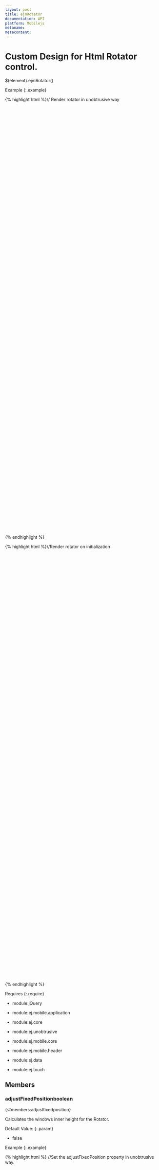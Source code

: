 ```yaml
---
layout: post
title: ejmRotator
documentation: API
platform: Mobilejs
metaname: 
metacontent: 
---
```


# Custom Design for Html Rotator control.










$(element).ejmRotator<span class="signature">()</span>











Example
{:.example}


{% highlight html %}// Render rotator in unobtrusive way
<div id="rotator" data-role="ejmrotator" data-ej-targetid="rotatorcontent">       
</div>
<div id="rotatorcontent">
<div >
<div style="background-image:url(nature.jpg);height:350px;width:630px">
</div>
</div><div> 
<div style="background-image:url(bird.jpg);height:350px;width:630px">
</div>
</div><div> 
<div style="background-image:url(snowfall.jpg);height:350px;width:630px">
</div>
</div><div> 
<div style="background-image:url(sculpture.jpg);height:350px;width:630px">
</div>
</div>
</div>{% endhighlight %}


{% highlight html %}//Render rotator on initialization
<div id="rotator">        
</div>
<div id="rotatorcontent">
<div >
<div style="background-image:url(nature.jpg);height:350px;width:630px">
</div>
</div><div> 
<div style="background-image:url(bird.jpg);height:350px;width:630px">
</div>
</div><div> 
<div style="background-image:url(snowfall.jpg);height:350px;width:630px">
</div>
</div><div> 
<div style="background-image:url(sculpture.jpg);height:350px;width:630px">
</div>
</div>
</div>
<script> 
// Create rotator  
$("#rotator").ejmRotator({ targetId: "rotatorcontent" }); 
</script>{% endhighlight %}







Requires
{:.require}




* module:jQuery


* module:ej.mobile.application


* module:ej.core


* module:ej.unobtrusive


* module:ej.mobile.core


* module:ej.mobile.header


* module:ej.data


* module:ej.touch




## Members








### adjustFixedPosition<span class="type-signature type boolean">boolean</span>
{:#members:adjustfixedposition}








Calculates the windows inner height for the Rotator.




Default Value:
{:.param}






* false








Example
{:.example}


{% highlight html %} 
//Set the adjustFixedPosition property in unobtrusive way.
<div id="rotator" data-role="ejmrotator" data-ej-targetid="rotatorcontent" data-ej-adjustFixedPosition=true >
</div>
<div id="rotatorcontent" >
<div >
<div style="background-image:url(nature.jpg);height:350px;width:630px">
</div>
</div><div >                
<div style="background-image:url(bird.jpg);height:350px;width:630px">
</div>
</div><div >                
<div style="background-image:url(snowfall.jpg);height:350px;width:630px">
</div>
</div><div >                
<div style="background-image:url(sculpture.jpg);height:350px;width:630px">
</div>
</div>
</div>{% endhighlight %}


{% highlight html %} 
// Set the adjustFixedPosition on initialization. 
<div id="rotator" >       
</div>
<div id="rotatorcontent" >
<div >
<div style="background-image:url(nature.jpg);height:350px;width:630px">
</div>
</div><div >        
<div style="background-image:url(bird.jpg);height:350px;width:630px">
</div>
</div><div >        
<div style="background-image:url(snowfall.jpg);height:350px;width:630px">
</div>
</div><div >        
<div style="background-image:url(sculpture.jpg);height:350px;width:630px">
</div>
</div>
</div>
<script> 
//To set the adjustFixedPosition API value 
$("#rotator").ejmRotator({ targetId: "rotatorcontent", adjustFixedPosition: true });                    
</script>{% endhighlight %}


{% highlight html %} 
//Get or set the adjustFixedPosition, after initialization:
// Get the adjustFixedPosition API value.       
 $("#rotator").ejmRotator ("option", "adjustFixedPosition");                    
// Set the adjustFixedPosition API
$("#rotator").ejmRotator ("option", "adjustFixedPosition", true);            {% endhighlight %}







### cssClass<span class="type-signature type string">string</span>
{:#members:cssclass}








Sets the root class for Rotator theme. This cssClass API helps to use custom skinning option for Rotator control. By defining the root class using this API, we need to include this root class in CSS.




Default Value:
{:.param}






* ""








Example
{:.example}


{% highlight html %} 
//Set the cssClass property in unobtrusive way.
<div id="rotator" data-role="ejmrotator" data-ej-targetid="rotatorcontent" data-ej-cssclass="customclass" >
</div>
<div id="rotatorcontent" >
<div >
<div style="background-image:url(nature.jpg);height:350px;width:630px">
</div>
</div><div >                
<div style="background-image:url(bird.jpg);height:350px;width:630px">
</div>
</div><div >                
<div style="background-image:url(snowfall.jpg);height:350px;width:630px">
</div>
</div><div >                
<div style="background-image:url(sculpture.jpg);height:350px;width:630px">
</div>
</div>
</div>{% endhighlight %}


{% highlight html %} 
// Set the cssClass on initialization. 
<div id="rotator" >       
</div>
<div id="rotatorcontent" >
<div >
<div style="background-image:url(nature.jpg);height:350px;width:630px">
</div>
</div><div >        
<div style="background-image:url(bird.jpg);height:350px;width:630px">
</div>
</div><div >        
<div style="background-image:url(snowfall.jpg);height:350px;width:630px">
</div>
</div><div >        
<div style="background-image:url(sculpture.jpg);height:350px;width:630px">
</div>
</div>
</div>
<script> 
//To set the cssClass API value 
$("#rotator").ejmRotator({ targetId: "rotatorcontent", cssClass: "customclass" });                      
</script>{% endhighlight %}


{% highlight html %} 
//Get or set the cssClass, after initialization:
// Get the cssClass API value.  
 $("#rotator").ejmRotator ("option", "cssClass");                       
// Set the cssClass API
$("#rotator").ejmRotator ("option", "cssClass", "customclass");            {% endhighlight %}







### currentItemIndex<span class="type-signature type number">number</span>
{:#members:currentitemindex}








Specifies the currentItemIndex for select the particular item based on the specified index.




Default Value:
{:.param}






* 0








Example
{:.example}


{% highlight html %} 
//Set the currentItemIndex property in unobtrusive way.
<div id="rotator" data-role="ejmrotator" data-ej-targetid="rotatorcontent" data-ej-currentitemindex=0 >
</div>
<div id="rotatorcontent" >
<div >
<div style="background-image:url(nature.jpg);height:350px;width:630px">
</div>
</div><div >                
<div style="background-image:url(bird.jpg);height:350px;width:630px">
</div>
</div><div >                
<div style="background-image:url(snowfall.jpg);height:350px;width:630px">
</div>
</div><div >                
<div style="background-image:url(sculpture.jpg);height:350px;width:630px">
</div>
</div>
</div>{% endhighlight %}


{% highlight html %} 
// Set the currentItemIndex on initialization. 
<div id="rotator" >       
</div>
<div id="rotatorcontent" >
<div >
<div style="background-image:url(nature.jpg);height:350px;width:630px">
</div>
</div><div >        
<div style="background-image:url(bird.jpg);height:350px;width:630px">
</div>
</div><div >        
<div style="background-image:url(snowfall.jpg);height:350px;width:630px">
</div>
</div><div >        
<div style="background-image:url(sculpture.jpg);height:350px;width:630px">
</div>
</div>
</div>
<script> 
//To set the currentItemIndex API value 
$("#rotator").ejmRotator({ targetId: "rotatorcontent", currentItemIndex: 0 });                  
</script>{% endhighlight %}


{% highlight html %} 
//Get or set the  currentItemIndex, after initialization:
// Get the currentItemIndex API value.  
 $("#rotator").ejmRotator ("option", "currentItemIndex");                       
// Set the currentItemIndex API
$("#rotator").ejmRotator ("option", "currentItemIndex", 0);            {% endhighlight %}







### dataBinding<span class="type-signature type boolean">boolean</span>
{:#members:databinding}








Specifies whether to enable dataBinding for the items on initilization.




Default Value:
{:.param}






* false








Example
{:.example}


{% highlight html %} 
//Set the dataBinding property in unobtrusive way.
<div id="rotator" data-role="ejmrotator" data-ej-targetid="rotatorcontent" data-ej-databinding="false" >
</div>
<div id="rotatorcontent" >
<div >
<div style="background-image:url(nature.jpg);height:350px;width:630px">
</div>
</div><div >                
<div style="background-image:url(bird.jpg);height:350px;width:630px">
</div>
</div><div >                
<div style="background-image:url(snowfall.jpg);height:350px;width:630px">
</div>
</div><div >                
<div style="background-image:url(sculpture.jpg);height:350px;width:630px">
</div>
</div>
</div>{% endhighlight %}


{% highlight html %} 
// Set the dataBinding on initialization. 
<div id="rotator" >       
</div>
<div id="rotatorcontent" >
<div >
<div style="background-image:url(nature.jpg);height:350px;width:630px">
</div>
</div><div >        
<div style="background-image:url(bird.jpg);height:350px;width:630px">
</div>
</div><div >        
<div style="background-image:url(snowfall.jpg);height:350px;width:630px">
</div>
</div><div >        
<div style="background-image:url(sculpture.jpg);height:350px;width:630px">
</div>
</div>
</div>
<script> 
//To set the dataBinding API value 
$("#rotator").ejmRotator({ targetId: "rotatorcontent", dataBinding: false });                   
</script>{% endhighlight %}


{% highlight html %} 
//Get or set the dataBinding, after initialization:
// Get the dataBinding API value.       
 $("#rotator").ejmRotator ("option", "dataBinding");                    
// Set the dataBinding API
$("#rotator").ejmRotator ("option", "dataBinding", false);                      {% endhighlight %}







### dataSource<span class="type-signature type data">data</span>
{:#members:datasource}








Specifies the dataSource for items .




Default Value:
{:.param}






* null








Example
{:.example}


{% highlight html %} 
//Set the dataSource property in unobtrusive way.
<div id="rotator" data-role="ejmrotator" data-ej-targetid="rotatorcontent" data-ej-datasource="window.imgdata" data-ej-databinding=true >
</div>
<div id="rotatorcontent">
<div >
<div style="background-image:url({{:imageurl}});height:350px;width:630px">
</div>
</div>
</div> {% endhighlight %}


{% highlight html %} 
// Set the dataSource on initialization. 
<div id="rotator" >       
</div>
<div id="rotatorcontent" >
<div >
<div style="background-image:url{{:imageurl}};height:350px;width:630px" >
</div>
</div>
</div> 
<script> 
//To set the dataSource API value 
$("#rotator").ejmRotator({ targetId: "rotatorcontent", dataSource: "window.imgdata", dataBinding: true });                      
</script>{% endhighlight %}


{% highlight html %} 
//Get or set the dataSource, after initialization:
// Get the dataSource API value.        
 $("#rotator").ejmRotator ("option", "dataSource");                     
// Set the dataSource API
$("#rotator").ejmRotator ("option", "dataSource", "window.imgdata");                    {% endhighlight %}







### enablePersistence<span class="type-signature type boolean">boolean</span>
{:#members:enablepersistence}








Current model value to browser cookies for state maintains. While refresh the Rotator control page retains the model value apply from browser cookies.




Default Value:
{:.param}






* false








Example
{:.example}


{% highlight html %} 
//Set the enablePersistence property in unobtrusive way.
<div id="rotator" data-role="ejmrotator" data-ej-targetid="rotatorcontent" data-ej-enablepersistence=true >
</div>
<div id="rotatorcontent" >
<div >
<div style="background-image:url(nature.jpg);height:350px;width:630px">
</div>
</div><div >                
<div style="background-image:url(bird.jpg);height:350px;width:630px">
</div>
</div><div >                
<div style="background-image:url(snowfall.jpg);height:350px;width:630px">
</div>
</div><div >                
<div style="background-image:url(sculpture.jpg);height:350px;width:630px">
</div>
</div>
</div>{% endhighlight %}


{% highlight html %} 
// Set the enablePersistence on initialization. 
<div id="rotator" >       
</div>
<div id="rotatorcontent" >
<div >
<div style="background-image:url(nature.jpg);height:350px;width:630px">
</div>
</div><div >        
<div style="background-image:url(bird.jpg);height:350px;width:630px">
</div>
</div><div >        
<div style="background-image:url(snowfall.jpg);height:350px;width:630px">
</div>
</div><div >        
<div style="background-image:url(sculpture.jpg);height:350px;width:630px">
</div>
</div>
</div>
<script> 
//To set the enablePersistence API value 
$("#rotator").ejmRotator({ targetId: "rotatorcontent", enablePersistence: true });                      
</script>{% endhighlight %}


{% highlight html %} 
//Get or set the enablePersistence, after initialization:
// Get the enablePersistence API value. 
 $("#rotator").ejmRotator ("option", "enablePersistence");                      
// Set the enablePersistence API
$("#rotator").ejmRotator ("option", "enablePersistence", true);            {% endhighlight %}







### headerTitle<span class="type-signature type string">string</span>
{:#members:headertitle}








Specifies the headerTitle on initialization .




Default Value:
{:.param}






* Title








Example
{:.example}


{% highlight html %} 
//Set the headerTitle property in unobtrusive way.
<div id="rotator" data-role="ejmrotator" data-ej-targetid="rotatorcontent" data-ej-headertitle="Title" >
</div>
<div id="rotatorcontent" >
<div >
<div style="background-image:url(nature.jpg);height:350px;width:630px">
</div>
</div><div >                
<div style="background-image:url(bird.jpg);height:350px;width:630px">
</div>
</div><div >                
<div style="background-image:url(snowfall.jpg);height:350px;width:630px">
</div>
</div><div >                
<div style="background-image:url(sculpture.jpg);height:350px;width:630px">
</div>
</div>
</div>{% endhighlight %}


{% highlight html %} 
// Set the headerTitle on initialization. 
<div id="rotator" >       
</div>
<div id="rotatorcontent" >
<div >
<div style="background-image:url(nature.jpg);height:350px;width:630px">
</div>
</div><div >        
<div style="background-image:url(bird.jpg);height:350px;width:630px">
</div>
</div><div >        
<div style="background-image:url(snowfall.jpg);height:350px;width:630px">
</div>
</div><div >        
<div style="background-image:url(sculpture.jpg);height:350px;width:630px">
</div>
</div>
</div>
<script> 
//To set the headerTitle API value 
$("#rotator").ejmRotator({ targetId: "rotatorcontent", headerTitle: "Title" });                 
</script>{% endhighlight %}


{% highlight html %} 
//Get or set the headerTitle, after initialization:
// Get the headerTitle API value.       
 $("#rotator").ejmRotator ("option", "headerTitle");                    
// Set the headerTitle API
$("#rotator").ejmRotator ("option", "headerTitle", "Title");            {% endhighlight %}







### orientation<span class="type-signature type enum">enum</span>
{:#members:orientation}








Specifies the rotator orientation to the horizontal or vertical. See <a href="global.html#Orientation">Orientation</a>




Default Value:
{:.param}






* ej.mobile.Rotator.Orientation.Horizontal








Example
{:.example}


{% highlight html %} 
//Set the orientation property in unobtrusive way.
<div id="rotator" data-role="ejmrotator" data-ej-targetid="rotatorcontent" data-ej-orientation="horizontal" >
</div>
<div id="rotatorcontent" >
<div >
<div style="background-image:url(nature.jpg);height:350px;width:630px">
</div>
</div><div >                
<div style="background-image:url(bird.jpg);height:350px;width:630px">
</div>
</div><div >                
<div style="background-image:url(snowfall.jpg);height:350px;width:630px">
</div>
</div><div >                
<div style="background-image:url(sculpture.jpg);height:350px;width:630px">
</div>
</div>
</div>{% endhighlight %}


{% highlight html %} 
// Set the orientation on initialization. 
<div id="rotator" >       
</div>
<div id="rotatorcontent" >
<div >
<div style="background-image:url(nature.jpg);height:350px;width:630px">
</div>
</div><div >        
<div style="background-image:url(bird.jpg);height:350px;width:630px">
</div>
</div><div >        
<div style="background-image:url(snowfall.jpg);height:350px;width:630px">
</div>
</div><div >        
<div style="background-image:url(sculpture.jpg);height:350px;width:630px">
</div>
</div>
</div>
<script> 
$(function(){
//To set the orientation API value 
$("#rotator").ejmRotator({ targetId: "rotatorcontent", orientation: ej.mobile.Rotator.Orientation.Horizontal  });                       
});
</script>{% endhighlight %}


{% highlight html %} 
//Get or set the orientation, after initialization:
// Get the orientation API value.       
 $("#rotator").ejmRotator ("option", "orientation");                    
// Set the orientation API
$("#rotator").ejmRotator ("option", "orientation", ej.mobile.Rotator.Orientation.Horizontal);            {% endhighlight %}







### pagerPosition
{:#members:pagerposition}








Section for pagerPosition specific functionalities.











### pagerPosition.horizontal<span class="type-signature type enum">enum</span>
{:#members:pagerposition-horizontal}








Specifies the PagerPosition Horizontal to the top or bottom position. See <a href="global.html#PagerPositionHorizontal">PagerPositionHorizontal</a>




Default Value:
{:.param}






* ej.mobile.Rotator.PagerPositionHorizontal.Bottom








Example
{:.example}


{% highlight html %} 
//Set the pagerPosition horizontal property in unobtrusive way.
<div id="rotator" data-role="ejmrotator" data-ej-targetid="rotatorcontent" data-ej-pagerposition-horizontal="bottom" >
</div>
<div id="rotatorcontent" >
<div >
<div style="background-image:url(nature.jpg);height:350px;width:630px">
</div>
</div><div >                
<div style="background-image:url(bird.jpg);height:350px;width:630px">
</div>
</div><div >                
<div style="background-image:url(snowfall.jpg);height:350px;width:630px">
</div>
</div><div >                
<div style="background-image:url(sculpture.jpg);height:350px;width:630px">
</div>
</div>
</div>{% endhighlight %}


{% highlight html %} 
// Set the pagerPosition horizontal on initialization. 
<div id="rotator" >       
</div>
<div id="rotatorcontent" >
<div >
<div style="background-image:url(nature.jpg);height:350px;width:630px">
</div>
</div><div >        
<div style="background-image:url(bird.jpg);height:350px;width:630px">
</div>
</div><div >        
<div style="background-image:url(snowfall.jpg);height:350px;width:630px">
</div>
</div><div >        
<div style="background-image:url(sculpture.jpg);height:350px;width:630px">
</div>
</div>
</div>
<script> 
$(function(){
//To set the pagerPosition horizontal API value 
$("#rotator").ejmRotator({ targetId: "rotatorcontent", pagerPosition: { horizontal: ej.mobile.Rotator.PagerPositionHorizontal.Bottom }});                       
});
</script>{% endhighlight %}


{% highlight html %} 
//Get or set the pagerPosition horizontal, after initialization:
// Get the pagerPosition horizontal API value.  
 $("#rotator").ejmRotator ("option", "pagerPosition.horizontal");                       
// Set the pagerPosition horizontal API
$("#rotator").ejmRotator ("option", "pagerPosition.horizontal", ej.mobile.Rotator.PagerPositionHorizontal.Bottom);            {% endhighlight %}







### pagerPosition.vertical<span class="type-signature type enum">enum</span>
{:#members:pagerposition-vertical}








Specifies the PagerPosition Vertical to the top or bottom position. See <a href="global.html#PagerPositionVertical">PagerPositionVertical</a>




Default Value:
{:.param}






* ej.mobile.Rotator.PagerPositionVertical.Right








Example
{:.example}


{% highlight html %} 
//Set the pagerPosition vertical property in unobtrusive way.
<div id="rotator" data-role="ejmrotator" data-ej-targetid="rotatorcontent" data-ej-orientation="vertical" data-ej-pagerposition-vertical="right" >
</div>
<div id="rotatorcontent" >
<div >
<div style="background-image:url(nature.jpg);height:350px;width:630px">
</div>
</div><div >                
<div style="background-image:url(bird.jpg);height:350px;width:630px">
</div>
</div><div >                
<div style="background-image:url(snowfall.jpg);height:350px;width:630px">
</div>
</div><div >                
<div style="background-image:url(sculpture.jpg);height:350px;width:630px">
</div>
</div>
</div>{% endhighlight %}


{% highlight html %} 
// Set the pagerPosition vertical on initialization. 
<div id="rotator" >       
</div>
<div id="rotatorcontent" >
<div >
<div style="background-image:url(nature.jpg);height:350px;width:630px">
</div>
</div><div >        
<div style="background-image:url(bird.jpg);height:350px;width:630px">
</div>
</div><div >        
<div style="background-image:url(snowfall.jpg);height:350px;width:630px">
</div>
</div><div >        
<div style="background-image:url(sculpture.jpg);height:350px;width:630px">
</div>
</div>
</div>
<script> 
$(function(){
//To set the pagerPosition vertical API value 
$("#rotator").ejmRotator({ targetId: "rotatorcontent", orientation: "vertical", pagerPosition: { vertical: ej.mobile.Rotator.PagerPositionVertical.Right }});           
});
</script>{% endhighlight %}


{% highlight html %} 
//Get or set the pagerPosition vertical, after initialization:
// Get the pagerPosition vertical API value.    
 $("#rotator").ejmRotator ("option", "pagerPosition.vertical");                 
// Set the pagerPosition vertical API
$("#rotator").ejmRotator ("option", "pagerPosition.vertical", ej.mobile.Rotator.PagerPositionVertical.Right);            {% endhighlight %}







### renderMode<span class="type-signature type enum">enum</span>
{:#members:rendermode}








Changes the rendering mode for rotator. See <a href="global.html#RenderMode">RenderMode</a>




Default Value:
{:.param}






* auto








Example
{:.example}


{% highlight html %} 
//Set the rendermode property in unobtrusive way.
<div id="rotator" data-role="ejmrotator" data-ej-targetid="rotatorcontent" data-ej-rendermode="auto" >
</div>
<div id="rotatorcontent" >
<div >
<div style="background-image:url(nature.jpg);height:350px;width:630px">
</div>
</div><div >                
<div style="background-image:url(bird.jpg);height:350px;width:630px">
</div>
</div><div >                
<div style="background-image:url(snowfall.jpg);height:350px;width:630px">
</div>
</div><div >                
<div style="background-image:url(sculpture.jpg);height:350px;width:630px">
</div>
</div>
</div>{% endhighlight %}


{% highlight html %} 
// Set the rendermode on initialization.
<div id="rotator" >       
</div>
<div id="rotatorcontent" >
<div >
<div style="background-image:url(nature.jpg);height:350px;width:630px">
</div>
</div><div >        
<div style="background-image:url(bird.jpg);height:350px;width:630px">
</div>
</div><div >        
<div style="background-image:url(snowfall.jpg);height:350px;width:630px">
</div>
</div><div >        
<div style="background-image:url(sculpture.jpg);height:350px;width:630px">
</div>
</div>
</div>
<script> 
$(function(){
//To set the rendermode API value 
$("#rotator").ejmRotator({ targetId: "rotatorcontent", renderMode: ej.mobile.RenderMode.Auto});                 
});
</script>{% endhighlight %}


{% highlight html %} 
//Get or set the rendermode, after initialization:
// Get the rendermode API value.        
 $("#rotator").ejmRotator ("option", "renderMode");                     
// Set the renderMode API
$("#rotator").ejmRotator ("option", "renderMode", ej.mobile.RenderMode.Auto);            {% endhighlight %}







### showHeader<span class="type-signature type boolean">boolean</span>
{:#members:showheader}








Specifies whether to enable the header on initialization.




Default Value:
{:.param}






* false








Example
{:.example}


{% highlight html %} 
//Set the showHeader property in unobtrusive way.
<div id="rotator" data-role="ejmrotator" data-ej-targetid="rotatorcontent" data-ej-showheader=false >
</div>
<div id="rotatorcontent" >
<div >
<div style="background-image:url(nature.jpg);height:350px;width:630px">
</div>
</div><div >                
<div style="background-image:url(bird.jpg);height:350px;width:630px">
</div>
</div><div >                
<div style="background-image:url(snowfall.jpg);height:350px;width:630px">
</div>
</div><div >                
<div style="background-image:url(sculpture.jpg);height:350px;width:630px">
</div>
</div>
</div>{% endhighlight %}


{% highlight html %} 
// Set the showHeader on initialization. 
<div id="rotator" >       
</div>
<div id="rotatorcontent" >
<div >
<div style="background-image:url(nature.jpg);height:350px;width:630px">
</div>
</div><div >        
<div style="background-image:url(bird.jpg);height:350px;width:630px">
</div>
</div><div >        
<div style="background-image:url(snowfall.jpg);height:350px;width:630px">
</div>
</div><div >        
<div style="background-image:url(sculpture.jpg);height:350px;width:630px">
</div>
</div>
</div>
<script> 
//To set the showHeader API value 
$("#rotator").ejmRotator({ targetId: "rotatorcontent", showHeader: false });                    
</script>{% endhighlight %}


{% highlight html %} 
//Get or set the  showHeader, after initialization:
// Get the showHeader API value.        
 $("#rotator").ejmRotator ("option", "showHeader");                     
// Set the showHeader API
$("#rotator").ejmRotator ("option", "showHeader", false);            {% endhighlight %}







### showPager<span class="type-signature type boolean">boolean</span>
{:#members:showpager}








Specifies whether to show the Pager on initialization.




Default Value:
{:.param}






* true








Example
{:.example}


{% highlight html %} 
//Set the showPager property in unobtrusive way.
<div id="rotator" data-role="ejmrotator" data-ej-targetid="rotatorcontent" data-ej-showpager=true >
</div>
<div id="rotatorcontent" >
<div >
<div style="background-image:url(nature.jpg);height:350px;width:630px">
</div>
</div><div >                
<div style="background-image:url(bird.jpg);height:350px;width:630px">
</div>
</div><div >                
<div style="background-image:url(snowfall.jpg);height:350px;width:630px">
</div>
</div><div >                
<div style="background-image:url(sculpture.jpg);height:350px;width:630px">
</div>
</div>
</div>{% endhighlight %}


{% highlight html %} 
// Set the showPager on initialization. 
<div id="rotator" >       
</div>
<div id="rotatorcontent" >
<div >
<div style="background-image:url(nature.jpg);height:350px;width:630px">
</div>
</div><div >        
<div style="background-image:url(bird.jpg);height:350px;width:630px">
</div>
</div><div >        
<div style="background-image:url(snowfall.jpg);height:350px;width:630px">
</div>
</div><div >        
<div style="background-image:url(sculpture.jpg);height:350px;width:630px">
</div>
</div>
</div>
<script> 
//To set the showPager API value 
$("#rotator").ejmRotator({ targetId: "rotatorcontent", showPager: true });                      
</script>{% endhighlight %}


{% highlight html %} 
//Get or set the showPager, after initialization:
// Get the showPager API value. 
 $("#rotator").ejmRotator ("option", "showPager");                      
// Set the showPager API
$("#rotator").ejmRotator ("option", "showPager", true);            {% endhighlight %}







### targetHeight<span class="type-signature type string">string</span>
{:#members:targetheight}








Specifies the targetHeight on initialization.




Default Value:
{:.param}






* auto








Example
{:.example}


{% highlight html %} 
//Set the targetHeight property in unobtrusive way.
<div id="rotator" data-role="ejmrotator" data-ej-targetid="rotatorcontent" data-ej-targetheight="100px" >
</div>
<div id="rotatorcontent" >
<div >
<div style="background-image:url(nature.jpg);height:350px;width:630px">
</div>
</div><div >                
<div style="background-image:url(bird.jpg);height:350px;width:630px">
</div>
</div><div >                
<div style="background-image:url(snowfall.jpg);height:350px;width:630px">
</div>
</div><div >                
<div style="background-image:url(sculpture.jpg);height:350px;width:630px">
</div>
</div>
</div>{% endhighlight %}


{% highlight html %} 
// Set the targetHeight on initialization. 
<div id="rotator" >       
</div>
<div id="rotatorcontent" >
<div >
<div style="background-image:url(nature.jpg);height:350px;width:630px">
</div>
</div><div >        
<div style="background-image:url(bird.jpg);height:350px;width:630px">
</div>
</div><div >        
<div style="background-image:url(snowfall.jpg);height:350px;width:630px">
</div>
</div><div >        
<div style="background-image:url(sculpture.jpg);height:350px;width:630px">
</div>
</div>
</div>
<script> 
//To set the targetHeight API value 
$("#rotator").ejmRotator({ targetId: "rotatorcontent", targetHeight: "100px" });                        
</script>{% endhighlight %}


{% highlight html %} 
//Get or set the  targetHeight, after initialization:
// Get the targetHeight API value.      
 $("#rotator").ejmRotator ("option", "targetHeight");                   
// Set the targetHeight API
$("#rotator").ejmRotator ("option", "targetHeight", "auto");            {% endhighlight %}







### targetId<span class="type-signature type string">string</span>
{:#members:targetid}








Specifies the targetId to the content .




Default Value:
{:.param}






* null








Example
{:.example}


{% highlight html %} 
//Set the targetId property in unobtrusive way.
<div id="rotator" data-role="ejmrotator" data-ej-targetid="rotatorcontent">
</div>
<div id="rotatorcontent">
<div >
<div style="background-image:url(nature.jpg);height:350px;width:630px">
</div>
</div><div>         
<div style="background-image:url(bird.jpg);height:350px;width:630px">
</div>
</div><div>         
<div style="background-image:url(snowfall.jpg);height:350px;width:630px">
</div>
</div><div>         
<div style="background-image:url(sculpture.jpg);height:350px;width:630px">
</div>
</div>
</div>{% endhighlight %}


{% highlight html %}// Set the targetId on initialization. 
<div id="rotator">        
</div>
<div id="rotatorcontent">
<div >
<div style="background-image:url(nature.jpg);height:350px;width:630px">
</div>
</div><div> 
<div style="background-image:url(bird.jpg);height:350px;width:630px">
</div>
</div><div> 
<div style="background-image:url(snowfall.jpg);height:350px;width:630px">
</div>
</div><div> 
<div style="background-image:url(sculpture.jpg);height:350px;width:630px">
</div>
</div>
</div>
<script> 
//To set the targetId API value 
$("#rotator").ejmRotator({ targetId: "rotatorcontent" });
</script> {% endhighlight %}


{% highlight html %} 
//Get or set the targetId, after initialization:
// Get the targetId API value.  
 $("#rotator").ejmRotator ("option", "targetId");                       
// Set the targetId API
$("#rotator").ejmRotator ("option", "targetId", "rotatorcontent");            {% endhighlight %}







### targetWidth<span class="type-signature type string">string</span>
{:#members:targetwidth}








Specifies the targetWidth on initialization.




Default Value:
{:.param}






* auto








Example
{:.example}


{% highlight html %} 
//Set the targetWidth property in unobtrusive way.
<div id="rotator" data-role="ejmrotator" data-ej-targetid="rotatorcontent" data-ej-targetwidth="auto" >
</div>
<div id="rotatorcontent" >
<div >
<div style="background-image:url(nature.jpg);height:350px;width:630px">
</div>
</div><div >                
<div style="background-image:url(bird.jpg);height:350px;width:630px">
</div>
</div><div >                
<div style="background-image:url(snowfall.jpg);height:350px;width:630px">
</div>
</div><div >                
<div style="background-image:url(sculpture.jpg);height:350px;width:630px">
</div>
</div>
</div>{% endhighlight %}


{% highlight html %} 
// Set the targetWidth on initialization. 
<div id="rotator" >       
</div>
<div id="rotatorcontent" >
<div >
<div style="background-image:url(nature.jpg);height:350px;width:630px">
</div>
</div><div >        
<div style="background-image:url(bird.jpg);height:350px;width:630px">
</div>
</div><div >        
<div style="background-image:url(snowfall.jpg);height:350px;width:630px">
</div>
</div><div >        
<div style="background-image:url(sculpture.jpg);height:350px;width:630px">
</div>
</div>
</div>
<script> 
//To set the targetWidth API value 
$("#rotator").ejmRotator({ targetId: "rotatorcontent", targetWidth: "auto" });                  
</script>{% endhighlight %}


{% highlight html %} 
//Get or set the rotator targetWidth, after initialization:
// Get the targetWidth API value.       
 $("#rotator").ejmRotator ("option", "targetWidth");                    
// Set the targetWidth API
$("#rotator").ejmRotator ("option", "targetWidth", "auto");            {% endhighlight %}







### theme<span class="type-signature type enum">enum</span>
{:#members:theme}








Changes the theme of the Rotator. See<a href="global.html#Theme">Theme</a>




Default Value:
{:.param}






* auto








Example
{:.example}


{% highlight html %} 
//Set the theme property in unobtrusive way.
<div id="rotator" data-role="ejmrotator" data-ej-targetid="rotatorcontent" data-ej-theme="auto" >
</div>
<div id="rotatorcontent" >
<div >
<div style="background-image:url(nature.jpg);height:350px;width:630px">
</div>
</div><div >                
<div style="background-image:url(bird.jpg);height:350px;width:630px">
</div>
</div><div >                
<div style="background-image:url(snowfall.jpg);height:350px;width:630px">
</div>
</div><div >                
<div style="background-image:url(sculpture.jpg);height:350px;width:630px">
</div>
</div>
</div>{% endhighlight %}


{% highlight html %} 
// Set the theme on initialization. 
<div id="rotator" >       
</div>
<div id="rotatorcontent" >
<div >
<div style="background-image:url(nature.jpg);height:350px;width:630px">
</div>
</div><div >        
<div style="background-image:url(bird.jpg);height:350px;width:630px">
</div>
</div><div >        
<div style="background-image:url(snowfall.jpg);height:350px;width:630px">
</div>
</div><div >        
<div style="background-image:url(sculpture.jpg);height:350px;width:630px">
</div>
</div>
</div>
<script> 
$(function(){
//To set the theme API value 
$("#rotator").ejmRotator({ targetId: "rotatorcontent", theme: ej.mobile.Theme.Light });                 
});
</script>{% endhighlight %}


{% highlight html %} 
//Get or set the theme, after initialization:
// Get the theme API value.     
 $("#rotator").ejmRotator ("option", "theme");                  
// Set the theme API
$("#rotator").ejmRotator ("option", "theme", ej.mobile.Theme.Light);            {% endhighlight %}







### windows
{:#members:windows}








Section for windows rendermode specific functionalities.











### windows.renderDefault<span class="type-signature type boolean">boolean</span>
{:#members:windows-renderdefault}








Specifies whether to render the rotator based on the windowsphone's current accent color and device theme.




Default Value:
{:.param}






* false








Example
{:.example}


{% highlight html %} 
// Set the windows mode renderDefault property in unobtrusive way.
<div id="rotator" data-role="ejmrotator" data-ej-targetid="rotatorcontent" data-ej-windows-renderdefault="true" >
</div>
<div id="rotatorcontent" >
<div >
<div style="background-image:url(nature.jpg);height:350px;width:630px">
</div>
</div><div >                
<div style="background-image:url(bird.jpg);height:350px;width:630px">
</div>
</div><div >                
<div style="background-image:url(snowfall.jpg);height:350px;width:630px">
</div>
</div><div >                
<div style="background-image:url(sculpture.jpg);height:350px;width:630px">
</div>
</div>
</div>{% endhighlight %}


{% highlight html %} 
// Set the windows renderDefault on initialization. 
<div id="rotator" >       
</div>
<div id="rotatorcontent" >
<div >
<div style="background-image:url(nature.jpg);height:350px;width:630px">
</div>
</div><div >        
<div style="background-image:url(bird.jpg);height:350px;width:630px">
</div>
</div><div >        
<div style="background-image:url(snowfall.jpg);height:350px;width:630px">
</div>
</div><div >        
<div style="background-image:url(sculpture.jpg);height:350px;width:630px">
</div>
</div>
</div>
                
<script> 
//To set the windows renderDefault API value 
$("#rotator").ejmRotator({ targetId: "rotatorcontent", windows:{ renderDefault: true} });                       
</script>{% endhighlight %}


{% highlight html %} 
//Get or set the windows renderDefault, after initialization:
// Get the windows renderDefault API value.     
 $("#rotator").ejmRotator ("option", "windows.renderDefault");                  
// Set the windows renderDefault API
$("#rotator").ejmRotator ("option", "windows.renderDefault", true);            {% endhighlight %}





## Methods








### renderDatasource<span class="signature">()</span>
{:#methods:renderdatasource}








To handle the rotator datasource





Example
{:.example}


{% highlight html %}             
<div id="rotator" >
</div>
<div id="rotatorcontent" >
<div >
<div style="background-image:url{{:imageurl}};height:350px;width:630px" >
</div>
</div>
</div>            
//To set the dataSource API value
<script >
$("#rotator").ejmRotator({ targetId: "rotatorcontent", dataBinding: true });
var rotObj = $("#rotator").data("ejmRotator");
rotObj.renderDatasource(imgdata); 
</script >{% endhighlight %}


{% highlight html %}             
<div id="rotator" >
</div>
<div id="rotatorcontent" >
<div >
<div style="background-image:url{{:imageurl}};height:350px;width:630px" >
</div>
</div>
</div>            
//To set the dataSource API value
<script >
$("#rotator").ejmRotator({ targetId: "rotatorcontent", dataBinding: true });
$("#rotator").ejmRotator("renderDatasource", imgdata);
</script >{% endhighlight %}





## Events








### change
{:#events:change}








Event triggers when the rotator changes from one slide to another slide

<table class="params">
<thead>
<tr>
<th>Name</th>
<th>Type</th>
<th class="last">Description</th>
</tr>
</thead>
<tbody>
<tr>
<td class="name">{% highlight html %}argument.cancel{% endhighlight %}</td>
<td class="type"><span class="param-type">boolean</span></td>
<td class="description last">returns the cancel option value</td>
</tr>
<tr>
<td class="name">{% highlight html %}argument.model{% endhighlight %}</td>
<td class="type"><span class="param-type">object</span></td>
<td class="description last">returns the Rotator model</td>
</tr>
<tr>
<td class="name">{% highlight html %}argument.type{% endhighlight %}</td>
<td class="type"><span class="param-type">string</span></td>
<td class="description last">returns the name of the event</td>
</tr>
<tr>
<td class="name">{% highlight html %}argument.targetElement{% endhighlight %}</td>
<td class="type"><span class="param-type">string</span></td>
<td class="description last">returns the targetElement of the rotator</td>
</tr>
<tr>
<td class="name">{% highlight html %}argument.value{% endhighlight %}</td>
<td class="type"><span class="param-type">number</span></td>
<td class="description last">returns the current slide index.</td>
</tr>
</tbody>
</table>




Example
{:.example}


{% highlight html %} 
//change event for rotator
<div id="rotator" data-role="ejmrotator" data-ej-targetid="rotatorcontent" data-ej-change="onChange" >
</div>
<div id="rotatorcontent" >
<div >
<div style="background-image:url(nature.jpg);height:350px;width:630px">
</div>
</div><div >                
<div style="background-image:url(bird.jpg);height:350px;width:630px">
</div>
</div><div >                
<div style="background-image:url(snowfall.jpg);height:350px;width:630px">
</div>
</div><div >                
<div style="background-image:url(sculpture.jpg);height:350px;width:630px">
</div>
</div>
</div>
<script>
function onChange(args) { 
//handle the event 
}
</script>{% endhighlight %}


{% highlight html %} 
//change event for rotator
<div id="rotator" data-role="ejmrotator" data-ej-targetid="rotatorcontent" >      
</div>
<div id="rotatorcontent" >
<div >
<div style="background-image:url(nature.jpg);height:350px;width:630px">
</div>
</div><div >        
<div style="background-image:url(bird.jpg);height:350px;width:630px">
</div>
</div><div >        
<div style="background-image:url(snowfall.jpg);height:350px;width:630px">
</div>
</div><div >        
<div style="background-image:url(sculpture.jpg);height:350px;width:630px">
</div>
</div>
</div>
<script> 
$("#rotator").ejmRotator({
  change: function (args) { 
//handle the event 
}
});           
</script>{% endhighlight %}







### pagerSelect
{:#events:pagerselect}








Event triggers when the rotator's pager clicked

<table class="params">
<thead>
<tr>
<th>Name</th>
<th>Type</th>
<th class="last">Description</th>
</tr>
</thead>
<tbody>
<tr>
<td class="name">{% highlight html %}argument.cancel{% endhighlight %}</td>
<td class="type"><span class="param-type">boolean</span></td>
<td class="description last">returns the cancel option value</td>
</tr>
<tr>
<td class="name">{% highlight html %}argument.model{% endhighlight %}</td>
<td class="type"><span class="param-type">object</span></td>
<td class="description last">returns the Rotator model</td>
</tr>
<tr>
<td class="name">{% highlight html %}argument.type{% endhighlight %}</td>
<td class="type"><span class="param-type">string</span></td>
<td class="description last">returns the name of the event</td>
</tr>
<tr>
<td class="name">{% highlight html %}argument.targetElement{% endhighlight %}</td>
<td class="type"><span class="param-type">string</span></td>
<td class="description last">returns the targetElement of the rotator</td>
</tr>
<tr>
<td class="name">{% highlight html %}argument.value{% endhighlight %}</td>
<td class="type"><span class="param-type">number</span></td>
<td class="description last">returns the current slide index.</td>
</tr>
</tbody>
</table>




Example
{:.example}


{% highlight html %} 
//pagerSelect event for rotator
<div id="rotator" data-role="ejmrotator" data-ej-targetid="rotatorcontent" data-ej-pagerselect="onUpdate" >
</div>
<div id="rotatorcontent" >
<div >
<div style="background-image:url(nature.jpg);height:350px;width:630px">
</div>
</div><div >                
<div style="background-image:url(bird.jpg);height:350px;width:630px">
</div>
</div><div >                
<div style="background-image:url(snowfall.jpg);height:350px;width:630px">
</div>
</div><div >                
<div style="background-image:url(sculpture.jpg);height:350px;width:630px">
</div>
</div>
</div>
<script>
function onUpdate(args) { 
//handle the event 
}
</script>{% endhighlight %}


{% highlight html %} 
//pagerSelect event for rotator
<div id="rotator" data-role="ejmrotator" data-ej-targetid="rotatorcontent" >      
</div>
<div id="rotatorcontent" >
<div >
<div style="background-image:url(nature.jpg);height:350px;width:630px">
</div>
</div><div >        
<div style="background-image:url(bird.jpg);height:350px;width:630px">
</div>
</div><div >        
<div style="background-image:url(snowfall.jpg);height:350px;width:630px">
</div>
</div><div >        
<div style="background-image:url(sculpture.jpg);height:350px;width:630px">
</div>
</div>
</div>
<script> 
$("#rotator").ejmRotator({
  pagerSelect: function (args) { 
//handle the event 
}
});           
</script>{% endhighlight %}







### swipeDown
{:#events:swipedown}








Event triggers when the swipeDown happens in the Rotator

<table class="params">
<thead>
<tr>
<th>Name</th>
<th>Type</th>
<th class="last">Description</th>
</tr>
</thead>
<tbody>
<tr>
<td class="name">{% highlight html %}argument.cancel{% endhighlight %}</td>
<td class="type"><span class="param-type">boolean</span></td>
<td class="description last">returns the cancel option value</td>
</tr>
<tr>
<td class="name">{% highlight html %}argument.model{% endhighlight %}</td>
<td class="type"><span class="param-type">object</span></td>
<td class="description last">returns the Rotator model</td>
</tr>
<tr>
<td class="name">{% highlight html %}argument.type{% endhighlight %}</td>
<td class="type"><span class="param-type">string</span></td>
<td class="description last">returns the name of the event</td>
</tr>
<tr>
<td class="name">{% highlight html %}argument.targetElement{% endhighlight %}</td>
<td class="type"><span class="param-type">string</span></td>
<td class="description last">returns the targetElement of the rotator</td>
</tr>
<tr>
<td class="name">{% highlight html %}argument.value{% endhighlight %}</td>
<td class="type"><span class="param-type">number</span></td>
<td class="description last">returns the current slide index.</td>
</tr>
</tbody>
</table>




Example
{:.example}


{% highlight html %} 
//SwipeDown event for rotator
<div id="rotator" data-role="ejmrotator" data-ej-targetid="rotatorcontent" data-ej-swipedown="swipeDown" >
</div>
<div id="rotatorcontent" >
<div >
<div style="background-image:url(nature.jpg);height:350px;width:630px">
</div>
</div><div >                
<div style="background-image:url(bird.jpg);height:350px;width:630px">
</div>
</div><div >                
<div style="background-image:url(snowfall.jpg);height:350px;width:630px">
</div>
</div><div >                
<div style="background-image:url(sculpture.jpg);height:350px;width:630px">
</div>
</div>
</div>
<script>
function swipeDown(args) { 
//handle the event 
}
</script>{% endhighlight %}


{% highlight html %} 
//SwipeDown event for rotator
<div id="rotator" data-role="ejmrotator" data-ej-targetid="rotatorcontent" >      
</div>
<div id="rotatorcontent" >
<div >
<div style="background-image:url(nature.jpg);height:350px;width:630px">
</div>
</div><div >        
<div style="background-image:url(bird.jpg);height:350px;width:630px">
</div>
</div><div >        
<div style="background-image:url(snowfall.jpg);height:350px;width:630px">
</div>
</div><div >        
<div style="background-image:url(sculpture.jpg);height:350px;width:630px">
</div>
</div>
</div>
<script> 
$("#rotator").ejmRotator({
  swipeDown: function (args) { 
//handle the event 
}
});           
</script>{% endhighlight %}







### swipeLeft
{:#events:swipeleft}








Event triggers when the swipeLeft happens.

<table class="params">
<thead>
<tr>
<th>Name</th>
<th>Type</th>
<th class="last">Description</th>
</tr>
</thead>
<tbody>
<tr>
<td class="name">{% highlight html %}argument.cancel{% endhighlight %}</td>
<td class="type"><span class="param-type">boolean</span></td>
<td class="description last">returns the cancel option value</td>
</tr>
<tr>
<td class="name">{% highlight html %}argument.model{% endhighlight %}</td>
<td class="type"><span class="param-type">object</span></td>
<td class="description last">returns the Rotator model</td>
</tr>
<tr>
<td class="name">{% highlight html %}argument.type{% endhighlight %}</td>
<td class="type"><span class="param-type">string</span></td>
<td class="description last">returns the name of the event</td>
</tr>
<tr>
<td class="name">{% highlight html %}argument.targetElement{% endhighlight %}</td>
<td class="type"><span class="param-type">string</span></td>
<td class="description last">returns the targetElement of the Rotator</td>
</tr>
<tr>
<td class="name">{% highlight html %}argument.value{% endhighlight %}</td>
<td class="type"><span class="param-type">number</span></td>
<td class="description last">returns the current slide index.</td>
</tr>
</tbody>
</table>




Example
{:.example}


{% highlight html %} 
//SwipeLeft event for rotator
<div id="rotator" data-role="ejmrotator" data-ej-targetid="rotatorcontent" data-ej-swipeleft="swipeLeft" >
</div>
<div id="rotatorcontent" >
<div >
<div style="background-image:url(nature.jpg);height:350px;width:630px">
</div>
</div><div >                
<div style="background-image:url(bird.jpg);height:350px;width:630px">
</div>
</div><div >                
<div style="background-image:url(snowfall.jpg);height:350px;width:630px">
</div>
</div><div >                
<div style="background-image:url(sculpture.jpg);height:350px;width:630px">
</div>
</div>
</div>
<script>
function swipeLeft(args) { 
//handle the event 
}
</script>{% endhighlight %}


{% highlight html %} 
//SwipeLeft event for rotator
<div id="rotator" data-role="ejmrotator" data-ej-targetid="rotatorcontent" >      
</div>
<div id="rotatorcontent" >
<div >
<div style="background-image:url(nature.jpg);height:350px;width:630px">
</div>
</div><div >        
<div style="background-image:url(bird.jpg);height:350px;width:630px">
</div>
</div><div >        
<div style="background-image:url(snowfall.jpg);height:350px;width:630px">
</div>
</div><div >        
<div style="background-image:url(sculpture.jpg);height:350px;width:630px">
</div>
</div>
</div>
<script> 
$("#rotator").ejmRotator({
  swipeLeft: function (args) { 
//handle the event 
}
});           
</script>{% endhighlight %}







### swipeRight
{:#events:swiperight}








Event triggers when the swipeRight happens in the Rotator

<table class="params">
<thead>
<tr>
<th>Name</th>
<th>Type</th>
<th class="last">Description</th>
</tr>
</thead>
<tbody>
<tr>
<td class="name">{% highlight html %}argument.cancel{% endhighlight %}</td>
<td class="type"><span class="param-type">boolean</span></td>
<td class="description last">returns the cancel option value</td>
</tr>
<tr>
<td class="name">{% highlight html %}argument.model{% endhighlight %}</td>
<td class="type"><span class="param-type">object</span></td>
<td class="description last">returns the Rotator model</td>
</tr>
<tr>
<td class="name">{% highlight html %}argument.type{% endhighlight %}</td>
<td class="type"><span class="param-type">string</span></td>
<td class="description last">returns the name of the event</td>
</tr>
<tr>
<td class="name">{% highlight html %}argument.targetElement{% endhighlight %}</td>
<td class="type"><span class="param-type">string</span></td>
<td class="description last">returns the targetElement of the rotator</td>
</tr>
<tr>
<td class="name">{% highlight html %}argument.value{% endhighlight %}</td>
<td class="type"><span class="param-type">number</span></td>
<td class="description last">returns the current slide index.</td>
</tr>
</tbody>
</table>




Example
{:.example}


{% highlight html %} 
//SwipeRight event for rotator
<div id="rotator" data-role="ejmrotator" data-ej-targetid="rotatorcontent" data-ej-swiperight="swipeRight" >
</div>
<div id="rotatorcontent" >
<div >
<div style="background-image:url(nature.jpg);height:350px;width:630px">
</div>
</div><div >                
<div style="background-image:url(bird.jpg);height:350px;width:630px">
</div>
</div><div >                
<div style="background-image:url(snowfall.jpg);height:350px;width:630px">
</div>
</div><div >                
<div style="background-image:url(sculpture.jpg);height:350px;width:630px">
</div>
</div>
</div>
<script>
function swipeRight(args) { 
//handle the event 
}
</script>{% endhighlight %}


{% highlight html %} 
//SwipeRight event for rotator
<div id="rotator" data-role="ejmrotator" data-ej-targetid="rotatorcontent" >      
</div>
<div id="rotatorcontent" >
<div >
<div style="background-image:url(nature.jpg);height:350px;width:630px">
</div>
</div><div >        
<div style="background-image:url(bird.jpg);height:350px;width:630px">
</div>
</div><div >        
<div style="background-image:url(snowfall.jpg);height:350px;width:630px">
</div>
</div><div >        
<div style="background-image:url(sculpture.jpg);height:350px;width:630px">
</div>
</div>
</div>
<script> 
$("#rotator").ejmRotator({
  swipeRight: function (args) { 
//handle the event 
}
});           
</script>{% endhighlight %}







### swipeUp
{:#events:swipeup}








Event triggers when the swipeUp happens in the Rotator

<table class="params">
<thead>
<tr>
<th>Name</th>
<th>Type</th>
<th class="last">Description</th>
</tr>
</thead>
<tbody>
<tr>
<td class="name">{% highlight html %}argument.cancel{% endhighlight %}</td>
<td class="type"><span class="param-type">boolean</span></td>
<td class="description last">returns the cancel option value</td>
</tr>
<tr>
<td class="name">{% highlight html %}argument.model{% endhighlight %}</td>
<td class="type"><span class="param-type">object</span></td>
<td class="description last">returns the Rotator model</td>
</tr>
<tr>
<td class="name">{% highlight html %}argument.type{% endhighlight %}</td>
<td class="type"><span class="param-type">string</span></td>
<td class="description last">returns the name of the event</td>
</tr>
<tr>
<td class="name">{% highlight html %}argument.targetElement{% endhighlight %}</td>
<td class="type"><span class="param-type">string</span></td>
<td class="description last">returns the targetElement of the rotator</td>
</tr>
<tr>
<td class="name">{% highlight html %}argument.value{% endhighlight %}</td>
<td class="type"><span class="param-type">number</span></td>
<td class="description last">returns the current slide index.</td>
</tr>
</tbody>
</table>




Example
{:.example}


{% highlight html %} 
//SwipeUp event for rotator
<div id="rotator" data-role="ejmrotator" data-ej-targetid="rotatorcontent" data-ej-swipeup="swipeUp" >
</div>
<div id="rotatorcontent" >
<div >
<div style="background-image:url(nature.jpg);height:350px;width:630px">
</div>
</div><div >                
<div style="background-image:url(bird.jpg);height:350px;width:630px">
</div>
</div><div >                
<div style="background-image:url(snowfall.jpg);height:350px;width:630px">
</div>
</div><div >                
<div style="background-image:url(sculpture.jpg);height:350px;width:630px">
</div>
</div>
</div>
<script>
function swipeUp(args) { 
//handle the event 
}
</script>{% endhighlight %}


{% highlight html %} 
//SwipeUp event for rotator
<div id="rotator" data-role="ejmrotator" data-ej-targetid="rotatorcontent" >      
</div>
<div id="rotatorcontent" >
<div >
<div style="background-image:url(nature.jpg);height:350px;width:630px">
</div>
</div><div >        
<div style="background-image:url(bird.jpg);height:350px;width:630px">
</div>
</div><div >        
<div style="background-image:url(snowfall.jpg);height:350px;width:630px">
</div>
</div><div >        
<div style="background-image:url(sculpture.jpg);height:350px;width:630px">
</div>
</div>
</div>
<script> 
$("#rotator").ejmRotator({
  swipeUp: function (args) { 
//handle the event 
}
});           
</script>{% endhighlight %}




